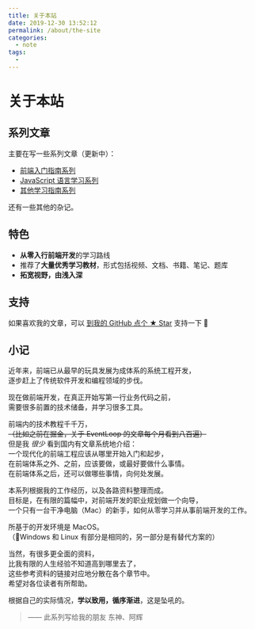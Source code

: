 ```yaml
---
title: 关于本站
date: 2019-12-30 13:52:12
permalink: /about/the-site
categories:
  - note
tags:
  - 
---
```

# 关于本站

## 系列文章

主要在写一些系列文章（更新中）：

- [前端入门指南系列](/note/frontend-development-cookbook)
- [JavaScript 语言学习系列](/frontend/javascript-foundation)
- [其他学习指南系列](/study/crash-course-study-skills)

还有一些其他的杂记。

## 特色

- **从零入行前端开发**的学习路线
- 推荐了**大量优秀学习教材**，形式包括视频、文档、书籍、笔记、题库
- **拓宽视野，由浅入深**

## 支持

如果喜欢我的文章，可以 [到我的 GitHub 点个 ★ Star](https://github.com/seognil/fe-foundation) 支持一下 🎉

## 小记

近年来，前端已从最早的玩具发展为成体系的系统工程开发，  
逐步赶上了传统软件开发和编程领域的步伐。

现在做前端开发，在真正开始写第一行业务代码之前，  
需要很多前置的技术储备，并学习很多工具。

前端内的技术教程千千万，  
~~（比如之前在掘金，关于 EventLoop 的文章每个月看到八百遍）~~  
但是我 _很少_ 看到国内有文章系统地介绍：  
一个现代化的前端工程应该从哪里开始入门和起步，  
在前端体系之外、之前，应该要做，或最好要做什么事情。  
在前端体系之后，还可以做哪些事情，向何处发展。

本系列根据我的工作经历，以及各路资料整理而成。  
目标是，在有限的篇幅中，对前端开发的职业规划做一个向导，  
一个只有一台干净电脑（Mac）的新手，如何从零学习并从事前端开发的工作。

所基于的开发环境是 MacOS。  
（Windows 和 Linux 有部分是相同的，另一部分是有替代方案的）

当然，有很多更全面的资料，  
比我有限的人生经验不知道高到哪里去了，  
这些参考资料的链接对应地分散在各个章节中。  
希望对各位读者有所帮助。

根据自己的实际情况，**学以致用，循序渐进**，这是坠吼的。

> —— 此系列写给我的朋友 东神、阿辉
